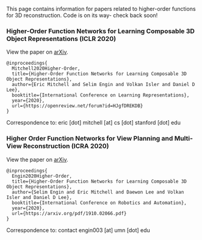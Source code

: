 This page contains information for papers related to higher-order functions for 3D reconstruction. Code is on its way- check back soon!

### Higher-Order Function Networks for Learning Composable 3D Object Representations (ICLR 2020)

View the paper on [arXiv](https://arxiv.org/abs/1907.10388).

```
@inproceedings{
  Mitchell2020Higher-Order,
  title={Higher-Order Function Networks for Learning Composable 3D Object Representations},
  author={Eric Mitchell and Selim Engin and Volkan Isler and Daniel D Lee},
  booktitle={International Conference on Learning Representations},
  year={2020},
  url={https://openreview.net/forum?id=HJgfDREKDB}
}
```

Correspondence to: eric [dot] mitchell [at] cs [dot] stanford [dot] edu

### Higher Order Function Networks for View Planning and Multi-View Reconstruction (ICRA 2020)

View the paper on [arXiv](https://arxiv.org/abs/1910.02066).

```
@inproceedings{
  Engin2020Higher-Order,
  title={Higher-Order Function Networks for Learning Composable 3D Object Representations},
  author={Selim Engin and Eric Mitchell and Daewon Lee and Volkan Isler and Daniel D Lee},
  booktitle={International Conference on Robotics and Automation},
  year={2020},
  url={https://arxiv.org/pdf/1910.02066.pdf}
}
```

Correspondence to: contact engin003 [at] umn [dot] edu
